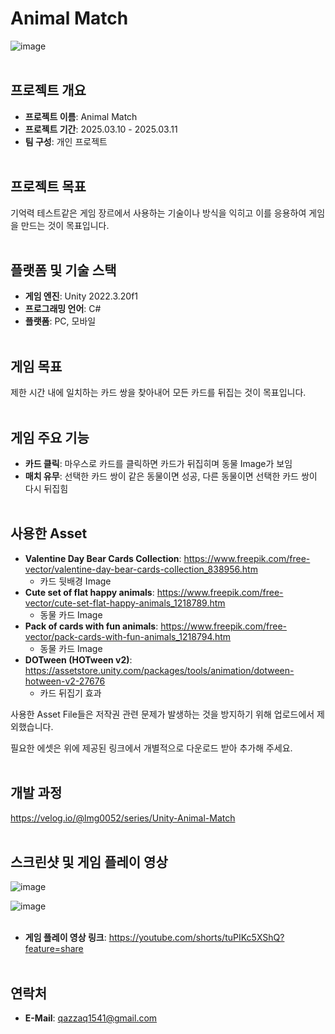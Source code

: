 # Animal Match
![image](https://github.com/user-attachments/assets/b3148419-b5ea-40d9-96c5-5fe3f28f7cff)
<br><br/>

## 프로젝트 개요
- **프로젝트 이름**: Animal Match
- **프로젝트 기간**: 2025.03.10 - 2025.03.11
- **팀 구성**: 개인 프로젝트
<br><br/>

## 프로젝트 목표
기억력 테스트같은 게임 장르에서 사용하는 기술이나 방식을 익히고 이를 응용하여 게임을 만드는 것이 목표입니다.
<br><br/>

## 플랫폼 및 기술 스택
- **게임 엔진**: Unity 2022.3.20f1
- **프로그래밍 언어**: C#
- **플랫폼**: PC, 모바일
<br><br/>

## 게임 목표
제한 시간 내에 일치하는 카드 쌍을 찾아내어 모든 카드를 뒤집는 것이 목표입니다.
<br><br/>

## 게임 주요 기능
- **카드 클릭**: 마우스로 카드를 클릭하면 카드가 뒤집히며 동물 Image가 보임
- **매치 유무**: 선택한 카드 쌍이 같은 동물이면 성공, 다른 동물이면 선택한 카드 쌍이 다시 뒤집힘
<br><br/>

## 사용한 Asset
- **Valentine Day Bear Cards Collection**: https://www.freepik.com/free-vector/valentine-day-bear-cards-collection_838956.htm
  - 카드 뒷배경 Image
- **Cute set of flat happy animals**: https://www.freepik.com/free-vector/cute-set-flat-happy-animals_1218789.htm
  - 동물 카드 Image
- **Pack of cards with fun animals**: https://www.freepik.com/free-vector/pack-cards-with-fun-animals_1218794.htm
  - 동물 카드 Image
- **DOTween (HOTween v2)**: https://assetstore.unity.com/packages/tools/animation/dotween-hotween-v2-27676
  - 카드 뒤집기 효과

사용한 Asset File들은 저작권 관련 문제가 발생하는 것을 방지하기 위해 업로드에서 제외했습니다.

필요한 에셋은 위에 제공된 링크에서 개별적으로 다운로드 받아 추가해 주세요.
<br><br/>

## 개발 과정
https://velog.io/@lmg0052/series/Unity-Animal-Match
<br><br/>

## 스크린샷 및 게임 플레이 영상
![image](https://github.com/user-attachments/assets/e0cc3bb4-c0b6-4011-ab29-0ffc248eae0f)

![image](https://github.com/user-attachments/assets/3f90c2d0-c049-43e4-8193-dbd463dfde1b)
<br><br/>

- **게임 플레이 영상 링크**: https://youtube.com/shorts/tuPIKc5XShQ?feature=share
<br><br/>

## 연락처
- **E-Mail**: qazzaq1541@gmail.com
